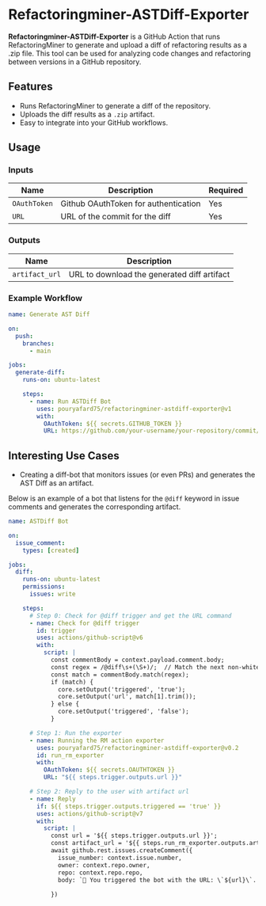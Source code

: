 # Refactoringminer-ASTDiff-Exporter


**Refactoringminer-ASTDiff-Exporter** is a GitHub Action that runs RefactoringMiner to generate and upload a diff of refactoring results as a .zip file. This tool can be used for analyzing code changes and refactoring between versions in a GitHub repository.

## Features

- Runs RefactoringMiner to generate a diff of the repository.
- Uploads the diff results as a `.zip` artifact.
- Easy to integrate into your GitHub workflows.

## Usage

### Inputs

| Name       | Description                           | Required |
|------------|---------------------------------------|----------|
| `OAuthToken` | Github OAuthToken for authentication        | Yes      |
| `URL`       | URL of the commit for the diff | Yes      |

### Outputs

| Name         | Description                                     |
|--------------|-------------------------------------------------|
| `artifact_url` | URL to download the generated diff artifact   |

### Example Workflow

```yaml
name: Generate AST Diff

on:
  push:
    branches:
      - main

jobs:
  generate-diff:
    runs-on: ubuntu-latest

    steps:
      - name: Run ASTDiff Bot
        uses: pouryafard75/refactoringminer-astdiff-exporter@v1
        with:
          OAuthToken: ${{ secrets.GITHUB_TOKEN }}
          URL: https://github.com/your-username/your-repository/commit/SHA

```

## Interesting Use Cases
- Creating a diff-bot that monitors issues (or even PRs) and generates the AST Diff as an artifact.

Below is an example of a bot that listens for the `@diff` keyword in issue comments and generates the corresponding artifact.

```yaml
name: ASTDiff Bot

on:
  issue_comment:
    types: [created]

jobs:
  diff:
    runs-on: ubuntu-latest
    permissions:
      issues: write

    steps:
      # Step 0: Check for @diff trigger and get the URL command
      - name: Check for @diff trigger
        id: trigger
        uses: actions/github-script@v6
        with:
          script: |
            const commentBody = context.payload.comment.body;
            const regex = /@diff\s+(\S+)/;  // Match the next non-whitespace string after @diff
            const match = commentBody.match(regex);
            if (match) {
              core.setOutput('triggered', 'true');
              core.setOutput('url', match[1].trim()); 
            } else {
              core.setOutput('triggered', 'false');
            }

      # Step 1: Run the exporter
      - name: Running the RM action exporter
        uses: pouryafard75/refactoringminer-astdiff-exporter@v0.2
        id: run_rm_exporter 
        with:
          OAuthToken: ${{ secrets.OAUTHTOKEN }}
          URL: "${{ steps.trigger.outputs.url }}"

      # Step 2: Reply to the user with artifact url
      - name: Reply 
        if: ${{ steps.trigger.outputs.triggered == 'true' }}
        uses: actions/github-script@v7
        with:
          script: |
            const url = '${{ steps.trigger.outputs.url }}';
            const artifact_url = '${{ steps.run_rm_exporter.outputs.artifact_url }}'; // Add artifact_url output
            await github.rest.issues.createComment({
              issue_number: context.issue.number,
              owner: context.repo.owner,
              repo: context.repo.repo,
              body: `👋 You triggered the bot with the URL: \`${url}\`. You can download it here: [Download Artifact](${artifact_url}).`
              
            })

```